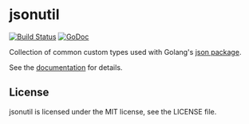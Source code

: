 jsonutil
========

[![Build Status](https://travis-ci.org/vrischmann/jsonutil.svg?branch=master)](https://travis-ci.org/vrischmann/jsonutil)
[![GoDoc](https://godoc.org/github.com/vrischmann/jsonutil?status.svg)](https://godoc.org/github.com/vrischmann/jsonutil)

Collection of common custom types used with Golang's [json package](http://golang.org/pkg/encoding/json).

See the [documentation](https://godoc.org/github.com/vrischmann/jsonutil) for details.

License
-------

jsonutil is licensed under the MIT license, see the LICENSE file.
